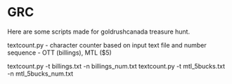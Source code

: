 # GRC

Here are some scripts made for goldrushcanada treasure hunt.

textcount.py - character counter based on input text file and number sequence
             - OTT (billings), MTL ($5)

textcount.py -t billings.txt -n billings_num.txt
textcount.py -t mtl_5bucks.txt -n mtl_5bucks_num.txt
